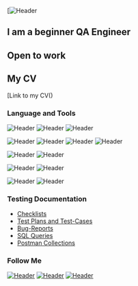 [![Header](/)
## I am a beginner QA Engineer 
## Open to work 
## My CV
[Link to my CV()


### Language and Tools
![Header](https://img.shields.io/badge/Jira-090909?style=for-the-badge&logo=jira&logoColor=136be1)
![Header](https://img.shields.io/badge/Trello-090909?style=for-the-badge&logo=charlesproxy&logoColor=8cc4d7)
![Header](https://img.shields.io/badge/zephyr_scale-090909?style=for-the-badge&logo=charlesproxy&logoColor=8cc4d7)

![Header](https://img.shields.io/badge/Postman-090909?style=for-the-badge&logo=postman&logoColor=f76935)
![Header](https://img.shields.io/badge/Swagger-090909?style=for-the-badge&logo=swagger&logoColor=7ede2b)
![Header](https://img.shields.io/badge/Github-090909?style=for-the-badge&logo=github&logoColor=8cc4d7)
![Header](https://img.shields.io/badge/AzureDevops-090909?style=for-the-badge&logo=azuredevops&logoColor=0074d0)


![Header](https://img.shields.io/badge/MySQL-090909?style=for-the-badge&logo=mysql&logoColor=00618a)
![Header](https://img.shields.io/badge/Postgresol/dbeaver-090909?style=for-the-badge&logo=charlesproxy&logoColor=8cc4d7)


![Header](https://img.shields.io/badge/DevTools-090909?style=for-the-badge&logo=googlechrome&logoColor=2674f2)
![Header](https://img.shields.io/badge/Android_Studio-090909?style=for-the-badge&logo=androidstudio&logoColor=3ad07d)

![Header](https://img.shields.io/badge/Fiddler-090909?style=for-the-badge&logo=fiddler&logoColor=8cc4d7)
![Header](https://img.shields.io/badge/Charles_Proxy-090909?style=for-the-badge&logo=charlesproxy&logoColor=8cc4d7)

### Testing Documentation

- [Checklists](https://github.com/stremvik/Checklists)
- [Test Plans and Test-Cases](https://github.com/stremvik/Test_Plans_and_Test_Cases/blob/main/%D0%A2%D0%B5%D1%81%D1%82-%20%D0%BF%D0%BB%D0%B0%D0%BD%20http___demowebshop.tricentis.com_.xlsx)
- [Bug-Reports](https://github.com/stremvik/bug-reports)
- [SQL Queries](https://github.com/stremvik/SQL)
- [Postman Collections](https://github.com/stremvik/postman)

### Follow Me

[![Header](https://img.shields.io/badge/Instagram-090909?style=for-the-badge&logo=instagram&logoColor=9939a3)](https://https://www.instagram.com/kryuvik/?r=nametag)
[![Header](https://img.shields.io/badge/Telegram-090909?style=for-the-badge&logo=telegram&logoColor=31a5db)](https://https://t.me/stremvik)
[![Header](https://img.shields.io/badge/Linkedin-090909?style=for-the-badge&logo=linkedin&logoColor=0073b1)](http://www.linkedin.com/in/viktoria-streminskaia-7b5159231)

